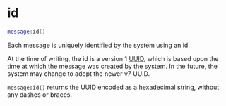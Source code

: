 # id

```lua
message:id()
```

Each message is uniquely identified by the system using an id.

At the time of writing, the id is a version 1
[UUID](https://www.rfc-editor.org/rfc/rfc4122), which is based upon the time at
which the message was created by the system. In the future, the system may
change to adopt the newer v7 UUID.

`message:id()` returns the UUID encoded as a hexadecimal string, without any
dashes or braces.


